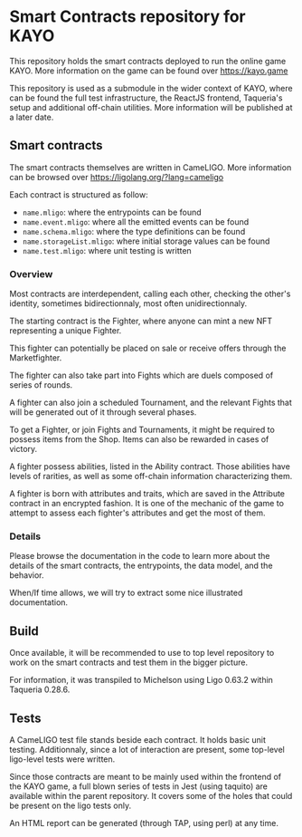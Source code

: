 # Smart Contracts repository for KAYO

This repository holds the smart contracts deployed to run the online game KAYO.
More information on the game can be found over https://kayo.game

This repository is used as a submodule in the wider context of KAYO, where can be found the
full test infrastructure, the ReactJS frontend, Taqueria's setup and additional off-chain utilities.
More information will be published at a later date.

## Smart contracts

The smart contracts themselves are written in CameLIGO. 
More information can be browsed over https://ligolang.org/?lang=cameligo

Each contract is structured as follow:
- `name.mligo`: where the entrypoints can be found
- `name.event.mligo`: where all the emitted events can be found
- `name.schema.mligo`: where the type definitions can be found
- `name.storageList.mligo`: where initial storage values can be found
- `name.test.mligo`: where unit testing is written

### Overview

Most contracts are interdependent, calling each other, checking the other's identity,
sometimes bidirectionnaly, most often unidirectionnaly.

The starting contract is the Fighter, where anyone can mint a new NFT representing a
unique Fighter.

This fighter can potentially be placed on sale or receive offers through the Marketfighter.

The fighter can also take part into Fights which are duels composed of series of rounds.

A fighter can also join a scheduled Tournament, and the relevant Fights that will be 
generated out of it through several phases.

To get a Fighter, or join Fights and Tournaments, it might be required to possess items
from the Shop. Items can also be rewarded in cases of victory.

A fighter possess abilities, listed in the Ability contract. Those abilities have levels
of rarities, as well as some off-chain information characterizing them.

A fighter is born with attributes and traits, which are saved in the Attribute contract
in an encrypted fashion. It is one of the mechanic of the game to attempt to assess each
fighter's attributes and get the most of them.

### Details

Please browse the documentation in the code to learn more about the details of the
smart contracts, the entrypoints, the data model, and the behavior.

When/If time allows, we will try to extract some nice illustrated documentation.


## Build

Once available, it will be recommended to use to top level repository to work on the smart
contracts and test them in the bigger picture.

For information, it was transpiled to Michelson using Ligo 0.63.2 within Taqueria 0.28.6.


## Tests

A CameLIGO test file stands beside each contract. It holds basic unit testing.
Additionnaly, since a lot of interaction are present, some top-level ligo-level tests were
written.

Since those contracts are meant to be mainly used within the frontend of the KAYO game,
a full blown series of tests in Jest (using taquito) are available within the parent
repository. It covers some of the holes that could be present on the ligo tests only. 

An HTML report can be generated (through TAP, using perl) at any time.

